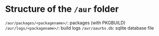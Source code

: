 # Structure of the `/aur` folder

`/aur/packages/<packagename>/`: packages (with PKGBUILD)
`/aur/logs/<packagename>/`: build logs
`/aur/aaurbs.db`: sqlite database file